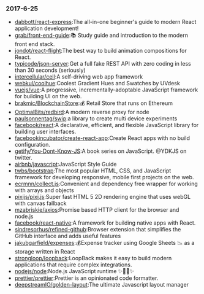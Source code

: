 ### 2017-6-25 
* [dabbott/react-express](https://github.com//dabbott/react-express):The all-in-one beginner's guide to modern React application development! 
* [grab/front-end-guide](https://github.com//grab/front-end-guide):📚 Study guide and introduction to the modern front end stack. 
* [jondot/react-flight](https://github.com//jondot/react-flight):The best way to build animation compositions for React. 
* [typicode/json-server](https://github.com//typicode/json-server):Get a full fake REST API with zero coding in less than 30 seconds (seriously) 
* [intercellular/cell](https://github.com//intercellular/cell):A self-driving web app framework 
* [webkul/coolhue](https://github.com//webkul/coolhue):Coolest Gradient Hues and Swatches by UVdesk 
* [vuejs/vue](https://github.com//vuejs/vue):A progressive, incrementally-adoptable JavaScript framework for building UI on the web. 
* [brakmic/BlockchainStore](https://github.com//brakmic/BlockchainStore):💰 Retail Store that runs on Ethereum 
* [OptimalBits/redbird](https://github.com//OptimalBits/redbird):A modern reverse proxy for node 
* [paulsonnentag/swip](https://github.com//paulsonnentag/swip):a library to create multi device experiments 
* [facebook/react](https://github.com//facebook/react):A declarative, efficient, and flexible JavaScript library for building user interfaces. 
* [facebookincubator/create-react-app](https://github.com//facebookincubator/create-react-app):Create React apps with no build configuration. 
* [getify/You-Dont-Know-JS](https://github.com//getify/You-Dont-Know-JS):A book series on JavaScript. @YDKJS on twitter. 
* [airbnb/javascript](https://github.com//airbnb/javascript):JavaScript Style Guide 
* [twbs/bootstrap](https://github.com//twbs/bootstrap):The most popular HTML, CSS, and JavaScript framework for developing responsive, mobile first projects on the web. 
* [ecrmnn/collect.js](https://github.com//ecrmnn/collect.js):Convenient and dependency free wrapper for working with arrays and objects 
* [pixijs/pixi.js](https://github.com//pixijs/pixi.js):Super fast HTML 5 2D rendering engine that uses webGL with canvas fallback 
* [mzabriskie/axios](https://github.com//mzabriskie/axios):Promise based HTTP client for the browser and node.js 
* [facebook/react-native](https://github.com//facebook/react-native):A framework for building native apps with React. 
* [sindresorhus/refined-github](https://github.com//sindresorhus/refined-github):Browser extension that simplifies the GitHub interface and adds useful features 
* [jakubgarfield/expenses](https://github.com//jakubgarfield/expenses):💰Expense tracker using Google Sheets 📉 as a storage written in React 
* [strongloop/loopback](https://github.com//strongloop/loopback):LoopBack makes it easy to build modern applications that require complex integrations. 
* [nodejs/node](https://github.com//nodejs/node):Node.js JavaScript runtime ✨🐢🚀✨ 
* [prettier/prettier](https://github.com//prettier/prettier):Prettier is an opinionated code formatter. 
* [deepstreamIO/golden-layout](https://github.com//deepstreamIO/golden-layout):The ultimate Javascript layout manager 
